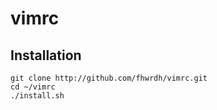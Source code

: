 vimrc
=====

Installation
------------

```
git clone http://github.com/fhwrdh/vimrc.git
cd ~/vimrc
./install.sh
